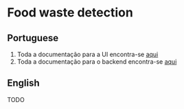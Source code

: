 # Food waste detection

## Portuguese
1. Toda a documentação para a UI encontra-se [aqui](./ui/README.md)
2. Toda a documentação para o backend encontra-se [aqui](./restapi/README.md)

## English
TODO